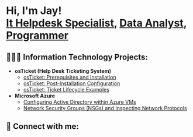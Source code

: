 <h1>Hi, I'm Jay! <br/><a href="https://github.com/JayGallegos1">It Helpdesk Specialist</a>, <a href="https://www.linkedin.com/in/jay-gallegos/">Data Analyst</a>, <a href="https://www.linkedin.com/in/jay-gallegos/">Programmer</a>

 <h2>👨‍💻📒 Information Technology Projects:</h2>

- <b>osTicket (Help Desk Ticketing System)</b>
  - [osTicket: Prerequisites and Installation](https://github.com/JayGallegos1/osticket-prereqs)
  - [osTicket: Post-Installation Configuration](https://github.com/JayGallegos1/post-install-config)
  - [osTicket: Ticket Lifecycle Examples](https://github.com/JayGallegos1/ticket-lifecycle)
- <b>Microsoft Azure</b>
  - [Configuring Active Directory within Azure VMs](https://github.com/JayGallegos1/configure-ad)
  - [Network Security Groups (NSGs) and Inspecting Network Protocols](https://github.com/JayGallegos1/azure-network-protocols)



<h2> 🤳 Connect with me:</h2>


